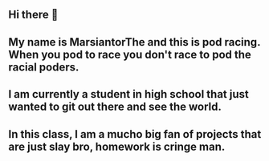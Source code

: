 ## Hi there 👋

## My name is MarsiantorThe and this is pod racing. When you pod to race you don't race to pod the racial poders. 

## I am currently a student in high school that just wanted to git out there and see the world. 

## In this class, I am a mucho big fan of projects that are just slay bro, homework is cringe man.
<!--
**TheMarsianator/TheMarsianator** is a ✨ _special_ ✨ repository because its `README.md` (this file) appears on your GitHub profile.

Here are some ideas to get you started:

- 🔭 I’m currently working on ...
- 🌱 I’m currently learning ...
- 👯 I’m looking to collaborate on ...
- 🤔 I’m looking for help with ...
- 💬 Ask me about ...
- 📫 How to reach me: ...
- 😄 Pronouns: ...
- ⚡ Fun fact: ...
-->
